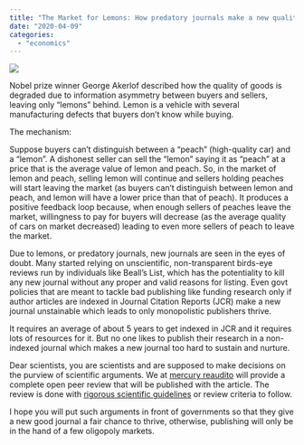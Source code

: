 ```yaml
---
title: "The Market for Lemons: How predatory journals make a new quality journal unsustainable for business?"
date: "2020-04-09"
categories: 
  - "economics"
---
```


![](https://iambrainstorming.files.wordpress.com/2020/04/lemon.png?w=624)

Nobel prize winner George Akerlof described how the quality of goods is degraded due to information asymmetry between buyers and sellers, leaving only “lemons” behind. Lemon is a vehicle with several manufacturing defects that buyers don’t know while buying.

The mechanism:

Suppose buyers can’t distinguish between a “peach” (high-quality car) and a “lemon”. A dishonest seller can sell the “lemon” saying it as “peach” at a price that is the average value of lemon and peach. So, in the market of lemon and peach, selling lemon will continue and sellers holding peaches will start leaving the market (as buyers can’t distinguish between lemon and peach, and lemon will have a lower price than that of peach). It produces a positive feedback loop because, when enough sellers of peaches leave the market, willingness to pay for buyers will decrease (as the average quality of cars on market decreased) leading to even more sellers of peach to leave the market.

Due to lemons, or predatory journals, new journals are seen in the eyes of doubt. Many started relying on unscientific, non-transparent birds-eye reviews run by individuals like Beall’s List, which has the potentiality to kill any new journal without any proper and valid reasons for listing. Even govt policies that are meant to tackle bad publishing like funding research only if author articles are indexed in Journal Citation Reports (JCR) make a new journal unstainable which leads to only monopolistic publishers thrive.

It requires an average of about 5 years to get indexed in JCR and it requires lots of resources for it. But no one likes to publish their research in a non-indexed journal which makes a new journal too hard to sustain and nurture.

Dear scientists, you are scientists and are supposed to make decisions on the purview of scientific arguments. We at [mercury reaudito](https://mercury.reaudito.com/) will provide a complete open peer review that will be published with the article. The review is done with [rigorous scientific guidelines](https://mercury.reaudito.com/#/reviewers/instructions) or review criteria to follow.

I hope you will put such arguments in front of governments so that they give a new good journal a fair chance to thrive, otherwise, publishing will only be in the hand of a few oligopoly markets.
